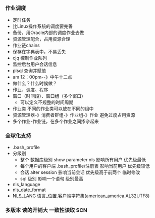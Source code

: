 ### 作业调度
- 定时任务
- 比Linux操作系统的调度要完善
- 备份，用Oracle内部的调度作业去做
- 资源管理配合，占用资源合理
- 作业链chains
- 保存在字典表中，不易丢失
- cjq 控制作业队列
- 监控后台用户会话信息
- plsql 查询并赋值
- am      12：00pm--》中午十二点
- 做什么？什么时候做？
- 作业、调度、程序
- 窗口（时间段）、窗口组（多个窗口）
  - 可以定义不规整的时间周期
- 作业类 不同的作业类可以放在不同的组中
- 资源管理器-》消费者群组-》作业组-》作业  避免过度占用资源
- 多个作业-作业链，在多个作业之间掺杂起来

### 全球化支持
- .bash_profile
- 分级别
  - 整个 数据库级别 show parameter nls 影响所有用户 优先级最低
  - 每个用户的客户端 .bash_profile/注册表 影响当前用户 优先级较低
  - 会话 alter session 影响当前会话 优先级高于前两个 临时修改
  - sql 级别 影响一个语句 级别最高
- nls_language
- nls_date_format
- NLS_LANG 语言_位置.客户端字符集(american_america.AL32UTF8)

### 多版本 读的开销大 一致性读取 SCN
